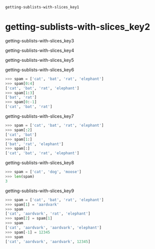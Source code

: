```ngMeta
getting-sublists-with-slices_key1
```
# getting-sublists-with-slices_key2
getting-sublists-with-slices_key3

getting-sublists-with-slices_key4

getting-sublists-with-slices_key5

getting-sublists-with-slices_key6

```python
>>> spam = ['cat', 'bat', 'rat', 'elephant']
>>> spam[0:4]
['cat', 'bat', 'rat', 'elephant']
>>> spam[1:3]
['bat', 'rat']
>>> spam[0:-1]
['cat', 'bat', 'rat']
```
getting-sublists-with-slices_key7

```python
>>> spam = ['cat', 'bat', 'rat', 'elephant']
>>> spam[:2]
['cat', 'bat']
>>> spam[1:]
['bat', 'rat', 'elephant']
>>> spam[:]
['cat', 'bat', 'rat', 'elephant']
```
getting-sublists-with-slices_key8

```python
>>> spam = ['cat', 'dog', 'moose']
>>> len(spam)
3
```
getting-sublists-with-slices_key9

```python
>>> spam = ['cat', 'bat', 'rat', 'elephant']
>>> spam[1] = 'aardvark'
>>> spam
['cat', 'aardvark', 'rat', 'elephant']
>>> spam[2] = spam[1]
>>> spam
['cat', 'aardvark', 'aardvark', 'elephant']
>>> spam[-1] = 12345
>>> spam
['cat', 'aardvark', 'aardvark', 12345]
```
